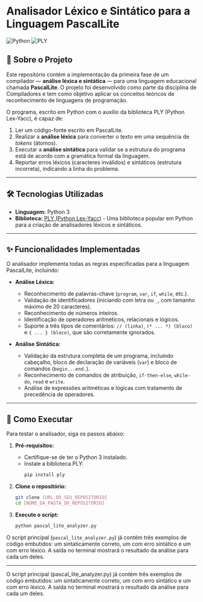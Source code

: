 # Analisador Léxico e Sintático para a Linguagem PascalLite

![Python](https://img.shields.io/badge/Python-3.x-blue.svg) ![PLY](https://img.shields.io/badge/Framework-PLY-green.svg)

## 📖 Sobre o Projeto

Este repositório contém a implementação da primeira fase de um compilador — **análise léxica e sintática** — para uma linguagem educacional chamada **PascalLite**. O projeto foi desenvolvido como parte da disciplina de Compiladores e tem como objetivo aplicar os conceitos teóricos de reconhecimento de linguagens de programação.

O programa, escrito em Python com o auxílio da biblioteca PLY (Python Lex-Yacc), é capaz de:
1.  Ler um código-fonte escrito em PascalLite.
2.  Realizar a **análise léxica** para converter o texto em uma sequência de *tokens* (átomos).
3.  Executar a **análise sintática** para validar se a estrutura do programa está de acordo com a gramática formal da linguagem.
4.  Reportar erros léxicos (caracteres inválidos) e sintáticos (estrutura incorreta), indicando a linha do problema.

---

## 🛠️ Tecnologias Utilizadas

* **Linguagem:** Python 3
* **Biblioteca:** [PLY (Python Lex-Yacc)](https://www.dabeaz.com/ply/ply.html) - Uma biblioteca popular em Python para a criação de analisadores léxicos e sintáticos.

---

## ✨ Funcionalidades Implementadas

O analisador implementa todas as regras especificadas para a linguagem PascalLite, incluindo:

* **Análise Léxica:**
    * Reconhecimento de palavras-chave (`program`, `var`, `if`, `while`, etc.).
    * Validação de identificadores (iniciando com letra ou `_`, com tamanho máximo de 20 caracteres).
    * Reconhecimento de números inteiros.
    * Identificação de operadores aritméticos, relacionais e lógicos.
    * Suporte a três tipos de comentários: `// (linha)`, `(* ... *) (bloco)` e `{ ... } (bloco)`, que são corretamente ignorados.

* **Análise Sintática:**
    * Validação da estrutura completa de um programa, incluindo cabeçalho, bloco de declaração de variáveis (`var`) e bloco de comandos (`begin...end.`).
    * Reconhecimento de comandos de atribuição, `if-then-else`, `while-do`, `read` e `write`.
    * Análise de expressões aritméticas e lógicas com tratamento de precedência de operadores.

---

## 🚀 Como Executar

Para testar o analisador, siga os passos abaixo:

1.  **Pré-requisitos:**
    * Certifique-se de ter o Python 3 instalado.
    * Instale a biblioteca PLY:
        ```bash
        pip install ply
        ```

2.  **Clone o repositório:**
    ```bash
    git clone [URL_DO_SEU_REPOSITORIO]
    cd [NOME_DA_PASTA_DO_REPOSITORIO]
    ```

3.  **Execute o script:**
    ```bash
    python pascal_lite_analyzer.py
    ```

O script principal (`pascal_lite_analyzer.py`) já contém três exemplos de código embutidos: um sintaticamente correto, um com erro sintático e um com erro léxico. A saída no terminal mostrará o resultado da análise para cada um deles.

---
O script principal (pascal_lite_analyzer.py) já contém três exemplos de código embutidos: um sintaticamente correto, um com erro sintático e um com erro léxico. A saída no terminal mostrará o resultado da análise para cada um deles.
